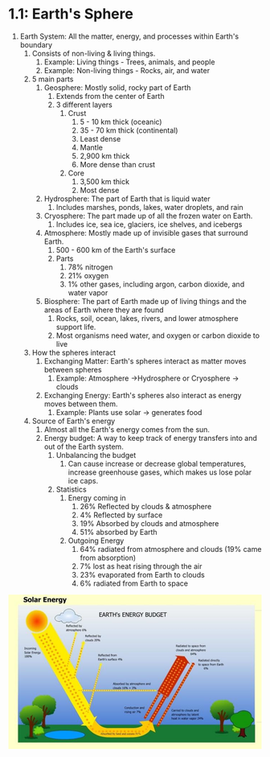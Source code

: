# 1.1: Earth's Sphere

1. Earth System: All the matter, energy, and processes within Earth's boundary
    1. Consists of non-living & living things.
        1. Example: Living things - Trees, animals, and people
        2. Example: Non-living things - Rocks, air, and water
    2. 5 main parts
        1. Geosphere: Mostly solid, rocky part of Earth
            1. Extends from the center of Earth
            2. 3 different layers
                1. Crust
                    1. 5 - 10 km thick (oceanic)
                    2. 35 - 70 km thick (continental)
                    3. Least dense
                    4. Mantle
                    5. 2,900 km thick
                    6. More dense than crust
                2. Core
                    1. 3,500 km thick
                    2. Most dense
        2. Hydrosphere: The part of Earth that is liquid water
            1. Includes marshes, ponds, lakes, water droplets, and rain
        3. Cryosphere: The part made up of all the frozen water on Earth.
            1. Includes ice, sea ice, glaciers, ice shelves, and icebergs
        4. Atmosphere: Mostly made up of invisible gases that surround Earth.
            1. 500 - 600 km of the Earth's surface
            2. Parts
                1. 78% nitrogen
                2. 21% oxygen
                3. 1% other gases, including argon, carbon dioxide, and water vapor
        5. Biosphere: The part of Earth made up of living things and the areas of Earth where they are found
            1. Rocks, soil, ocean, lakes, rivers, and lower atmosphere support life.
            2. Most organisms need water, and oxygen or carbon dioxide to live
    3. How the spheres interact
        1. Exchanging Matter: Earth's spheres interact as matter moves between spheres
            1. Example: Atmosphere →Hydrosphere or Cryosphere → clouds
        2. Exchanging Energy: Earth's spheres also interact as energy moves between them.
            1. Example: Plants use solar → generates food
    4. Source of Earth's energy
        1. Almost all the Earth's energy comes from the sun.
        2. Energy budget: A way to keep track of energy transfers into and out of the Earth system.
           1. Unbalancing the budget
              1. Can cause increase or decrease global temperatures, increase greenhouse gases, which makes us lose polar ice caps.
           2. Statistics
              1. Energy coming in
                  1. 26% Reflected by clouds & atmosphere
                  2. 4% Reflected by surface
                  3. 19% Absorbed by clouds and atmosphere
                  4. 51% absorbed by Earth
              2. Outgoing Energy
                  1. 64% radiated from atmosphere and clouds (19% came from absorption)
                  2. 7% lost as heat rising through the air
                  3. 23% evaporated from Earth to clouds
                  4. 6% radiated from Earth to space

![Earth's Energy Budget](../assets/earths-energy-budget.png)